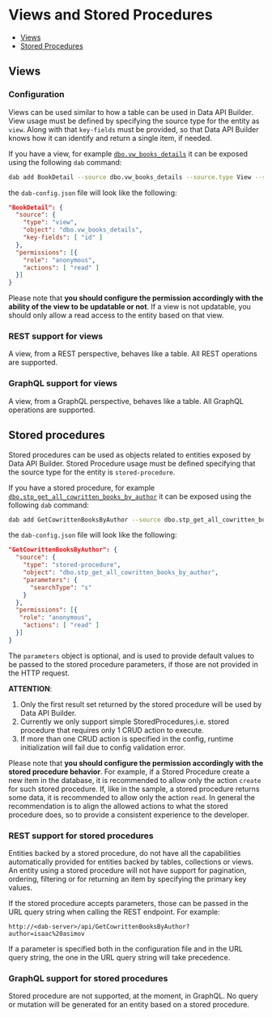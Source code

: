 # Views and Stored Procedures

- [Views](#views)
- [Stored Procedures](#stored-procedures)

## Views

### Configuration

Views can be used similar to how a table can be used in Data API Builder. View usage must be defined by specifying the source type for the entity as `view`. Along with that `key-fields` must be provided, so that Data API Builder knows how it can identify and return a single item, if needed.

If you have a view, for example [`dbo.vw_books_details`](../samples/getting-started/azure-sql-db/library.azure-sql.sql#L112) it can be exposed using the following `dab` command:

```sh
dab add BookDetail --source dbo.vw_books_details --source.type View --source.key-fields "id" --permissions "anonymous:read"
```

the `dab-config.json` file will look like the following:

```json
"BookDetail": {
  "source": {
    "type": "view",
    "object": "dbo.vw_books_details",
    "key-fields": [ "id" ]
  },
  "permissions": [{
    "role": "anonymous",
    "actions": [ "read" ]
  }]
}
```

Please note that **you should configure the permission accordingly with the ability of the view to be updatable or not**. If a view is not updatable, you should only allow a read access to the entity based on that view.

### REST support for views

A view, from a REST perspective, behaves like a table. All REST operations are supported.

### GraphQL support for views

A view, from a GraphQL perspective, behaves like a table. All GraphQL operations are supported.

## Stored procedures

Stored procedures can be used as objects related to entities exposed by Data API Builder. Stored Procedure usage must be defined specifying that the source type for the entity is `stored-procedure`.

If you have a stored procedure, for example [`dbo.stp_get_all_cowritten_books_by_author`](../samples/getting-started/azure-sql-db/library.azure-sql.sql#L138) it can be exposed using the following `dab` command:

```sh
dab add GetCowrittenBooksByAuthor --source dbo.stp_get_all_cowritten_books_by_author --source.type "stored-procedure" source.params "searchType:s" --permissions "anonymous:read"
```

the `dab-config.json` file will look like the following:

```json
"GetCowrittenBooksByAuthor": {
  "source": {
    "type": "stored-procedure",
    "object": "dbo.stp_get_all_cowritten_books_by_author",
    "parameters": {
      "searchType": "s"
    }
  },
  "permissions": [{
   "role": "anonymous",
    "actions": [ "read" ]
  }]
}
```

The `parameters` object is optional, and is used to provide default values to be passed to the stored procedure parameters, if those are not provided in the HTTP request.

**ATTENTION**:
1. Only the first result set returned by the stored procedure will be used by Data API Builder.
2. Currently we only support simple StoredProcedures,i.e. stored procedure that requires only 1 CRUD action to execute.
3. If more than one CRUD action is specified in the config, runtime initialization will fail due to config validation error.

Please note that **you should configure the permission accordingly with the stored procedure behavior**. For example, if a Stored Procedure create a new item in the database, it is recommended to allow only the action `create` for such stored procedure. If, like in the sample, a stored procedure returns some data, it is recommended to allow only the action `read`. In general the recommendation is to align the allowed actions to what the stored procedure does, so to provide a consistent experience to the developer.

### REST support for stored procedures

Entities backed by a stored procedure, do not have all the capabilities automatically provided for entities backed by tables, collections or views. An entity using a stored procedure will not have support for pagination, ordering, filtering or for returning an item by specifying the primary key values.

If the stored procedure accepts parameters, those can be passed in the URL query string when calling the REST endpoint. For example:

```text
http://<dab-server>/api/GetCowrittenBooksByAuthor?author=isaac%20asimov
```

If a parameter is specified both in the configuration file and in the URL query string, the one in the URL query string will take precedence.

### GraphQL support for stored procedures

Stored procedure are not supported, at the moment, in GraphQL. No query or mutation will be generated for an entity based on a stored procedure.
